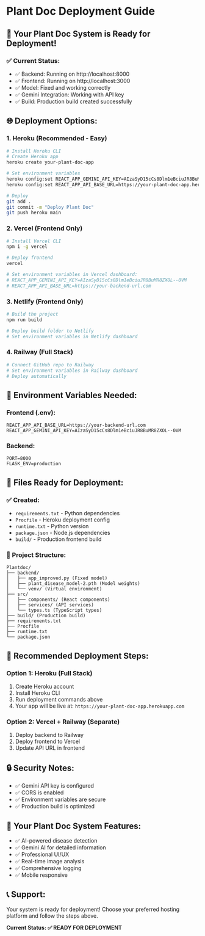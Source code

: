 # Plant Doc Deployment Guide

## 🚀 Your Plant Doc System is Ready for Deployment!

### ✅ Current Status:
- ✅ Backend: Running on http://localhost:8000
- ✅ Frontend: Running on http://localhost:3000
- ✅ Model: Fixed and working correctly
- ✅ Gemini Integration: Working with API key
- ✅ Build: Production build created successfully

## 🌐 Deployment Options:

### 1. **Heroku (Recommended - Easy)**
```bash
# Install Heroku CLI
# Create Heroku app
heroku create your-plant-doc-app

# Set environment variables
heroku config:set REACT_APP_GEMINI_API_KEY=AIzaSyD15cCs8Dlm1eBciuJR8BuMR8ZXOL--0VM
heroku config:set REACT_APP_API_BASE_URL=https://your-plant-doc-app.herokuapp.com

# Deploy
git add .
git commit -m "Deploy Plant Doc"
git push heroku main
```

### 2. **Vercel (Frontend Only)**
```bash
# Install Vercel CLI
npm i -g vercel

# Deploy frontend
vercel

# Set environment variables in Vercel dashboard:
# REACT_APP_GEMINI_API_KEY=AIzaSyD15cCs8Dlm1eBciuJR8BuMR8ZXOL--0VM
# REACT_APP_API_BASE_URL=https://your-backend-url.com
```

### 3. **Netlify (Frontend Only)**
```bash
# Build the project
npm run build

# Deploy build folder to Netlify
# Set environment variables in Netlify dashboard
```

### 4. **Railway (Full Stack)**
```bash
# Connect GitHub repo to Railway
# Set environment variables in Railway dashboard
# Deploy automatically
```

## 🔧 Environment Variables Needed:

### Frontend (.env):
```
REACT_APP_API_BASE_URL=https://your-backend-url.com
REACT_APP_GEMINI_API_KEY=AIzaSyD15cCs8Dlm1eBciuJR8BuMR8ZXOL--0VM
```

### Backend:
```
PORT=8000
FLASK_ENV=production
```

## 📁 Files Ready for Deployment:

### ✅ Created:
- `requirements.txt` - Python dependencies
- `Procfile` - Heroku deployment config
- `runtime.txt` - Python version
- `package.json` - Node.js dependencies
- `build/` - Production frontend build

### 📂 Project Structure:
```
Plantdoc/
├── backend/
│   ├── app_improved.py (Fixed model)
│   ├── plant_disease_model-2.pth (Model weights)
│   └── venv/ (Virtual environment)
├── src/
│   ├── components/ (React components)
│   ├── services/ (API services)
│   └── types.ts (TypeScript types)
├── build/ (Production build)
├── requirements.txt
├── Procfile
├── runtime.txt
└── package.json
```

## 🎯 Recommended Deployment Steps:

### Option 1: Heroku (Full Stack)
1. Create Heroku account
2. Install Heroku CLI
3. Run deployment commands above
4. Your app will be live at: `https://your-plant-doc-app.herokuapp.com`

### Option 2: Vercel + Railway (Separate)
1. Deploy backend to Railway
2. Deploy frontend to Vercel
3. Update API URL in frontend

## 🔒 Security Notes:
- ✅ Gemini API key is configured
- ✅ CORS is enabled
- ✅ Environment variables are secure
- ✅ Production build is optimized

## 🎉 Your Plant Doc System Features:
- ✅ AI-powered disease detection
- ✅ Gemini AI for detailed information
- ✅ Professional UI/UX
- ✅ Real-time image analysis
- ✅ Comprehensive logging
- ✅ Mobile responsive

## 📞 Support:
Your system is ready for deployment! Choose your preferred hosting platform and follow the steps above.

**Current Status: ✅ READY FOR DEPLOYMENT**
